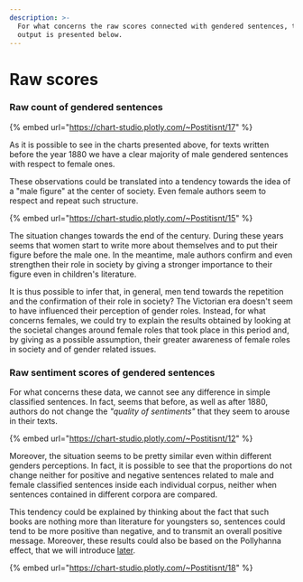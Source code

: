 ```yaml
---
description: >-
  For what concerns the raw scores connected with gendered sentences, the final
  output is presented below.
---
```


# Raw scores

### Raw count of gendered sentences

{% embed url="https://chart-studio.plotly.com/~Postitisnt/17" %}

As it is possible to see in the charts presented above, for texts written before the year 1880 we have a clear majority of male gendered sentences with respect to female ones.&#x20;

These observations could be translated into a tendency towards the idea of a "male figure" at the center of society. Even female authors seem to respect and repeat such structure.

{% embed url="https://chart-studio.plotly.com/~Postitisnt/15" %}

The situation changes towards the end of the century. During these years seems that women start to write more about themselves and to put their figure before the male one. In the meantime, male authors confirm and even strengthen their role in society by giving a stronger importance to their figure even in children's literature.

It is thus possible to infer that, in general, men tend towards the repetition and the confirmation of their role in society? The Victorian era doesn't seem to have influenced their perception of gender roles. Instead, for what concerns females, we could try to explain the results obtained by looking at the societal changes around female roles that took place in this period and, by giving as a possible assumption, their greater awareness of female roles in society and of gender related issues.

### Raw sentiment scores of gendered sentences

For what concerns these data, we cannot see any difference in simple classified sentences. In fact, seems that before, as well as after 1880, authors do not change the _"quality of sentiments"_ that they seem to arouse in their texts.

{% embed url="https://chart-studio.plotly.com/~Postitisnt/12" %}

Moreover, the situation seems to be pretty similar even within different genders perceptions. In fact, it is possible to see that the proportions do not change neither for positive and negative sentences related to male and female classified sentences inside each individual corpus, neither when sentences contained in different corpora are compared.&#x20;

This tendency could be explained by thinking about the fact that such books are nothing more than literature for youngsters so, sentences could tend to be more positive than negative, and to transmit an overall positive message. Moreover, these results could also be based on the Pollyhanna effect, that we will introduce [later](statistical-analyses.md).

{% embed url="https://chart-studio.plotly.com/~Postitisnt/18" %}
